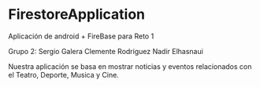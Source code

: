 # FirestoreApplication
Aplicación de android + FireBase para Reto 1

Grupo 2:
Sergio Galera
Clemente Rodriguez
Nadir Elhasnaui

Nuestra aplicación se basa en mostrar noticias y eventos relacionados con el Teatro, Deporte, Musica y Cine.
